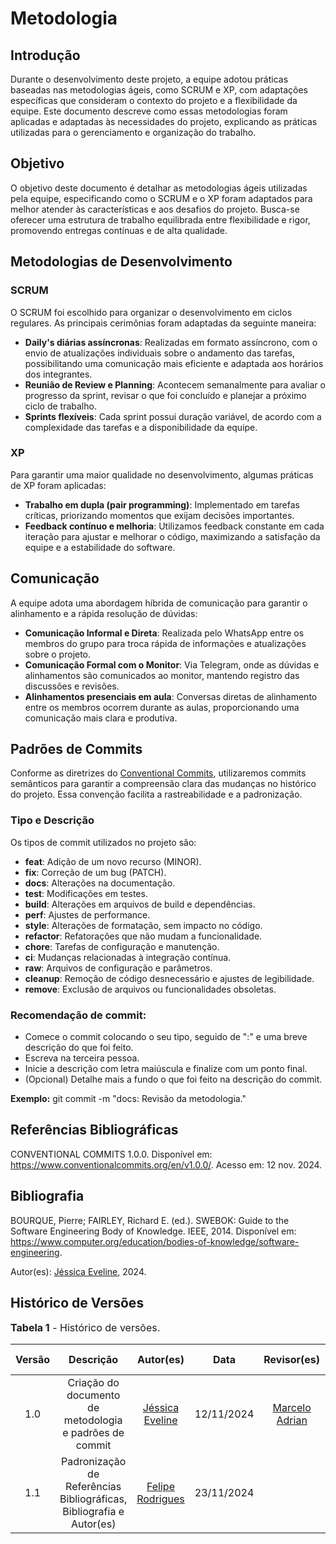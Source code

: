 # Metodologia

## Introdução
Durante o desenvolvimento deste projeto, a equipe adotou práticas baseadas nas metodologias ágeis, como SCRUM e XP, com adaptações específicas que consideram o contexto do projeto e a flexibilidade da equipe. Este documento descreve como essas metodologias foram aplicadas e adaptadas às necessidades do projeto, explicando as práticas utilizadas para o gerenciamento e organização do trabalho.

## Objetivo
O objetivo deste documento é detalhar as metodologias ágeis utilizadas pela equipe, especificando como o SCRUM e o XP foram adaptados para melhor atender às características e aos desafios do projeto. Busca-se oferecer uma estrutura de trabalho equilibrada entre flexibilidade e rigor, promovendo entregas contínuas e de alta qualidade.

## Metodologias de Desenvolvimento

### SCRUM
O SCRUM foi escolhido para organizar o desenvolvimento em ciclos regulares. As principais cerimônias foram adaptadas da seguinte maneira:

- **Daily's diárias assíncronas**: Realizadas em formato assíncrono, com o envio de atualizações individuais sobre o andamento das tarefas, possibilitando uma comunicação mais eficiente e adaptada aos horários dos integrantes.
- **Reunião de Review e Planning**: Acontecem semanalmente para avaliar o progresso da sprint, revisar o que foi concluído e planejar a próximo ciclo de trabalho.
- **Sprints flexíveis**: Cada sprint possui duração variável, de acordo com a complexidade das tarefas e a disponibilidade da equipe.

### XP
Para garantir uma maior qualidade no desenvolvimento, algumas práticas de XP foram aplicadas:

- **Trabalho em dupla (pair programming)**: Implementado em tarefas críticas, priorizando momentos que exijam decisões importantes.
- **Feedback contínuo e melhoria**: Utilizamos feedback constante em cada iteração para ajustar e melhorar o código, maximizando a satisfação da equipe e a estabilidade do software.

## Comunicação
A equipe adota uma abordagem híbrida de comunicação para garantir o alinhamento e a rápida resolução de dúvidas:

- **Comunicação Informal e Direta**: Realizada pelo WhatsApp entre os membros do grupo para troca rápida de informações e atualizações sobre o projeto.
- **Comunicação Formal com o Monitor**: Via Telegram, onde as dúvidas e alinhamentos são comunicados ao monitor, mantendo registro das discussões e revisões.
- **Alinhamentos presenciais em aula**: Conversas diretas de alinhamento entre os membros ocorrem durante as aulas, proporcionando uma comunicação mais clara e produtiva.

## Padrões de Commits

Conforme as diretrizes do [Conventional Commits](https://www.conventionalcommits.org/en/v1.0.0/), utilizaremos commits semânticos para garantir a compreensão clara das mudanças no histórico do projeto. Essa convenção facilita a rastreabilidade e a padronização.

### Tipo e Descrição

Os tipos de commit utilizados no projeto são:

- **feat**: Adição de um novo recurso (MINOR).
- **fix**: Correção de um bug (PATCH).
- **docs**: Alterações na documentação.
- **test**: Modificações em testes.
- **build**: Alterações em arquivos de build e dependências.
- **perf**: Ajustes de performance.
- **style**: Alterações de formatação, sem impacto no código.
- **refactor**: Refatorações que não mudam a funcionalidade.
- **chore**: Tarefas de configuração e manutenção.
- **ci**: Mudanças relacionadas à integração contínua.
- **raw**: Arquivos de configuração e parâmetros.
- **cleanup**: Remoção de código desnecessário e ajustes de legibilidade.
- **remove**: Exclusão de arquivos ou funcionalidades obsoletas.

### Recomendação de commit:
- Comece o commit colocando o seu tipo, seguido de ":" e uma breve descrição do que foi feito.
- Escreva na terceira pessoa.
- Inicie a descrição com letra maiúscula e finalize com um ponto final.
- (Opcional) Detalhe mais a fundo o que foi feito na descrição do commit.

**Exemplo:** git commit -m "docs: Revisão da metodologia."

## Referências Bibliográficas

CONVENTIONAL COMMITS 1.0.0. Disponível em: https://www.conventionalcommits.org/en/v1.0.0/. Acesso em: 12 nov. 2024.

## Bibliografia

BOURQUE, Pierre; FAIRLEY, Richard E. (ed.). SWEBOK: Guide to the Software Engineering Body of Knowledge. IEEE, 2014. Disponível em: https://www.computer.org/education/bodies-of-knowledge/software-engineering.


Autor(es): [Jéssica Eveline](https://github.com/xzxjesse), 2024.

## Histórico de Versões

<font size="3"><p style="text-align: left">**Tabela 1** - Histórico de versões.</p></font>

| Versão | Descrição | Autor(es) | Data | Revisor(es) | Data de Revisão |
| :---: | :---: | :---: | :---: | :---: | :---: |
| 1.0 | Criação do documento de metodologia e padrões de commit | [Jéssica Eveline](https://github.com/xzxjesse) | 12/11/2024 |[Marcelo Adrian](https://github.com/Marcelo-Adrian) | 12/11/2024 |
|1.1|Padronização de Referências Bibliográficas, Bibliografia e Autor(es)|[Felipe Rodrigues](https://github.com/felipeJRdev)|23/11/2024|   |   |